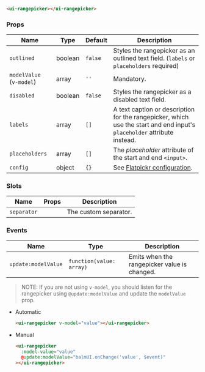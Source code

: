 ```html
<ui-rangepicker></ui-rangepicker>
```

### Props

| Name                     | Type    | Default | Description                                                                                                             |
| ------------------------ | ------- | ------- | ----------------------------------------------------------------------------------------------------------------------- |
| `outlined`               | boolean | `false` | Styles the rangepicker as an outlined text field. (`labels` or `placeholders` required)                                 |
| `modelValue` (`v-model`) | array   | `''`    | Mandatory.                                                                                                              |
| `disabled`               | boolean | `false` | Styles the rangepicker as a disabled text field.                                                                        |
| `labels`                 | array   | `[]`    | A text caption or description for the rangepicker, which use the start and end input's `placeholder` attribute instead. |
| `placeholders`           | array   | `[]`    | The _placeholder_ attribute of the start and end `<input>`.                                                             |
| `config`                 | object  | `{}`    | See [Flatpickr configuration](https://flatpickr.js.org/options/).                                                       |

### Slots

| Name        | Props | Description           |
| ----------- | ----- | --------------------- |
| `separator` |       | The custom separator. |

### Events

| Name                | Type                     | Description                                  |
| ------------------- | ------------------------ | -------------------------------------------- |
| `update:modelValue` | `function(value: array)` | Emits when the rangepicker value is changed. |

> NOTE: If you are not using `v-model`, you should listen for the rangepicker using `@update:modelValue` and update the `modelValue` prop.

- Automatic

  ```html
  <ui-rangepicker v-model="value"></ui-rangepicker>
  ```

- Manual

  ```html
  <ui-rangepicker
    :model-value="value"
    @update:modelValue="balmUI.onChange('value', $event)"
  ></ui-rangepicker>
  ```
